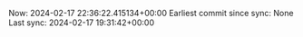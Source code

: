 Now: 2024-02-17 22:36:22.415134+00:00 Earliest commit since sync: None Last sync: 2024-02-17 19:31:42+00:00
